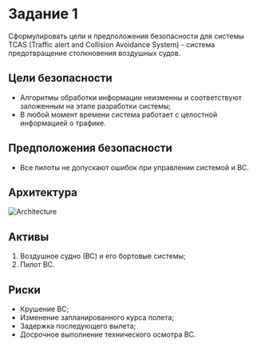# Задание 1
Сформулировать цели и предположения безопасности для системы TCAS (Traffic alert and Collision Avoidance System) - система предотвращение столкновения воздушных судов.

## Цели безопасности
- Алгоритмы обработки информации неизменны и соответствуют заложенным на этапе разработки системы;
- В любой момент времени система работает с целостной информацией о трафике.

## Предположения безопасности
- Все пилоты не допускают ошибок при управлении системой и ВС.

## Архитектура
![Architecture](https://user-images.githubusercontent.com/78073006/207918766-46b0d676-dc08-429e-a516-9dd44788d149.png)



## Активы
1. Воздушное судно (ВС) и его бортовые системы;
2. Пилот ВС.

## Риски
- Крушение ВС;
- Изменение запланированного курса полета;
- Задержка последующего вылета;
- Досрочное выполнение технического осмотра ВС.
